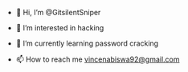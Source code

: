 - 👋 Hi, I’m @GitsilentSniper
- 👀 I’m interested in hacking
- 🌱 I’m currently learning password cracking

- 📫 How to reach me vincenabiswa92@gmail.com

<!---
GitsilentSniper/GitsilentSniper is a ✨ special ✨ repository because its `README.md` (this file) appears on your GitHub profile.
You can click the Preview link to take a look at your changes.
--->
